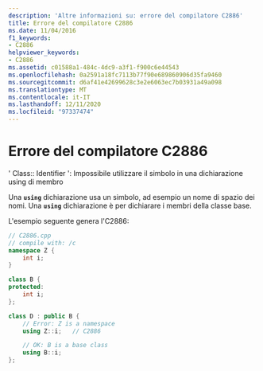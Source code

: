 ```yaml
---
description: 'Altre informazioni su: errore del compilatore C2886'
title: Errore del compilatore C2886
ms.date: 11/04/2016
f1_keywords:
- C2886
helpviewer_keywords:
- C2886
ms.assetid: c01588a1-484c-4dc9-a3f1-f900c6e44543
ms.openlocfilehash: 0a2591a18fc7113b77f90e689860906d35fa9460
ms.sourcegitcommit: d6af41e42699628c3e2e6063ec7b03931a49a098
ms.translationtype: MT
ms.contentlocale: it-IT
ms.lasthandoff: 12/11/2020
ms.locfileid: "97337474"
---
```

# <a name="compiler-error-c2886"></a>Errore del compilatore C2886

' Class:: Identifier ': Impossibile utilizzare il simbolo in una dichiarazione using di membro

Una **`using`** dichiarazione usa un simbolo, ad esempio un nome di spazio dei nomi. Una **`using`** dichiarazione è per dichiarare i membri della classe base.

L'esempio seguente genera l'C2886:

```cpp
// C2886.cpp
// compile with: /c
namespace Z {
    int i;
}

class B {
protected:
    int i;
};

class D : public B {
    // Error: Z is a namespace
    using Z::i;   // C2886

    // OK: B is a base class
    using B::i;
};
```
